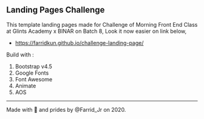 ## Landing Pages Challenge

This template landing pages made for Challenge of Morning Front End Class at Glints Academy x BINAR on Batch 8, Look it now easier on link below,
- https://farridkun.github.io/challenge-landing-page/

Build with :
1. Bootstrap v4.5
2. Google Fonts
3. Font Awesome
4. Animate
5. AOS

---

Made with 💙 and prides by @Farrid_Jr on 2020.
